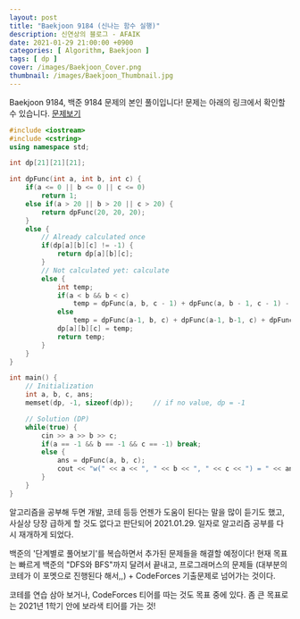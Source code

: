 ```yaml
---
layout: post
title: "Baekjoon 9184 (신나는 함수 실행)"
description: 신연상의 블로그 - AFAIK
date: 2021-01-29 21:00:00 +0900
categories: [ Algorithm, Baekjoon ]
tags: [ dp ]
cover: /images/Baekjoon_Cover.png
thumbnail: /images/Baekjoon_Thumbnail.jpg
---
```


Baekjoon 9184, 백준 9184 문제의 본인 풀이입니다!
문제는 아래의 링크에서 확인할 수 있습니다.
[문제보기](https://www.acmicpc.net/problem/9184)
<!-- more -->

```c++
#include <iostream>
#include <cstring>
using namespace std;

int dp[21][21][21];

int dpFunc(int a, int b, int c) {
    if(a <= 0 || b <= 0 || c <= 0)
        return 1;
    else if(a > 20 || b > 20 || c > 20) {
        return dpFunc(20, 20, 20);
    }
    else {
        // Already calculated once
        if(dp[a][b][c] != -1) {
            return dp[a][b][c];
        }
        // Not calculated yet: calculate
        else {
            int temp;
            if(a < b && b < c)
                temp = dpFunc(a, b, c - 1) + dpFunc(a, b - 1, c - 1) - dpFunc(a, b - 1, c);
            else
                temp = dpFunc(a-1, b, c) + dpFunc(a-1, b-1, c) + dpFunc(a-1, b, c-1) - dpFunc(a-1, b-1, c-1);
            dp[a][b][c] = temp;
            return temp;
        }
    }
}

int main() {
    // Initialization
    int a, b, c, ans;
    memset(dp, -1, sizeof(dp));     // if no value, dp = -1

    // Solution (DP)
    while(true) {
        cin >> a >> b >> c;
        if(a == -1 && b == -1 && c == -1) break;
        else {
            ans = dpFunc(a, b, c);
            cout << "w(" << a << ", " << b << ", " << c << ") = " << ans << endl;
        }
    }
}
```

알고리즘을 공부해 두면 개발, 코테 등등 언젠가 도움이 된다는 말을 많이 듣기도 했고, 사실상 당장 급하게 할 것도 없다고 판단되어 2021.01.29. 일자로 알고리즘 공부를 다시 재개하게 되었다.  

백준의 '단계별로 풀어보기'를 복습하면서 추가된 문제들을 해결할 예정이다! 현재 목표는 빠르게 백준의 "DFS와 BFS"까지 달려서 끝내고, 프로그래머스의 문제들 (대부분의 코테가 이 포멧으로 진행된다 해서,,) + CodeForces 기출문제로 넘어가는 것이다. 

코테를 연습 삼아 보거나, CodeForces 티어를 따는 것도 목표 중에 있다. 좀 큰 목표로는 2021년 1학기 안에 보라색 티어를 가는 것!